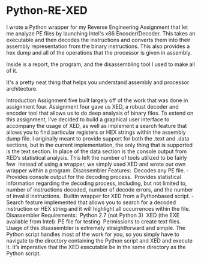 # Python-RE-XED

I wrote a Python wrapper for my Reverse Engineering Assignment that let me analyze PE files by launching Intel's x86 Encoder/Decoder.  This takes an executable and then decodes the instructions and converts them into their assembly representation from the binary instructions. This also provides a hex dump and all of the operations that the processor is given in assembly.

Inside is a report, the program, and the disassembling tool I used to make all of it.

It's a pretty neat thing that helps you understand assembly and processor architecture.

Introduction
Assignment five built largely off of the work that was done in assignment four. Assignment four
gave us XED, a robust decoder and encoder tool that allows us to do deep analysis of binary
files. To extend on this assignment, I’ve decided to build a graphical user interface to accompany
the usage of XED, as well as implement a search feature that allows you to find particular
registers or HEX strings within the assembly dump file.
I originally meant to provide support for both the .text and .data sections, but in the
current implementation, the only thing that is supported is the text section. In place of the data
section is the console output from XED’s statistical analysis. This left the number of tools
utilized to be fairly few ­ instead of using a wrapper, we simply used XED and wrote our own
wrapper within a program.
Disassembler Features:
­ Decodes any PE file.
­ Provides console output for the decoding process.
­ Provides statistical information regarding the decoding process, including, but not limited
to, number of instructions decoded, number of decode errors, and the number of invalid
instructions.
­ Built­in wrapper for XED from a Python­based script.
­ Search feature implemented that allows you to search for a decoded instruction or HEX
string and it will highlight all occurrences within the file.
Disassembler Requirements:
­ Python 2.7 (not Python 3)
­ XED (the EXE available from Intel)
­ PE file for testing
­ Permissions to create text files.
Usage of this disassembler is extremely straight­forward and simple. The Python script
handles most of the work for you, so you simply have to navigate to the directory containing the
Python script and XED and execute it. It’s imperative that the XED executable be in the same
directory as the Python script.
